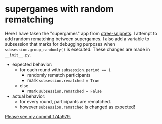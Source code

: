 # supergames with random rematching

Here I have taken the "supergames" app from [otree-snippets](https://www.otreehub.com/projects/otree-snippets/). I attempt to add random rematching between supergames. I also add a variable to subsession that marks for debugging purposes when `subsession.group_randomly()` is executed. These changes are made in `__init__.py`.

  - expected behavior:
      - for each round with `subsession.period == 1`
          - randomly rematch participants
          - mark `subsession.rematched = True`
      - else
          - mark `subsession.rematched = False`
  - actual behavior:
      - for every round, participants are rematched.
      - however `subsession.rematched` is changed as expected!

[Please see my commit 174a979.](https://github.com/lucasreddinger/otree-supergame-rematching/commit/174a97903c9846140ad9ea91bf30d790523b5fd8)

